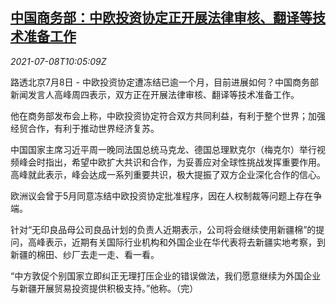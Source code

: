 <!--1625740262000-->
[中国商务部：中欧投资协定正开展法律审核、翻译等技术准备工作](https://cn.reuters.com/article/china-moc-eu-cai-0708-idCNKCS2EE0ZG)
------

<div><i>2021-07-08T10:05:09Z</i></div><p>路透北京7月8日 - 中欧投资协定遭冻结已逾一个月，目前进展如何？中国商务部新闻发言人高峰周四表示，双方正在开展法律审核、翻译等技术准备工作。</p><p>他在商务部发布会上称，中欧投资协定符合双方共同利益，有利于整个世界；加强经贸合作，有利于推动世界经济复苏。</p><p>中国国家主席习近平周一晚同法国总统马克龙、德国总理默克尔（梅克尔）举行视频峰会时指出，希望中欧扩大共识和合作，为妥善应对全球性挑战发挥重要作用。高峰就此表示，峰会达成一系列重要共识，极大提振了双方企业深化合作的信心。</p><p>欧洲议会曾于5月同意冻结中欧投资协定批准程序，因在人权制裁等问题上存在争端。</p><p>针对“无印良品母公司良品计划的负责人近期表示，公司将会继续使用新疆棉”的提问，高峰表示，近期有关国际行业机构和外国企业在华代表将去新疆实地考察，到新疆的棉田、纱厂去走一走、看一看。</p><p>“中方敦促个别国家立即纠正无理打压企业的错误做法，我们愿意继续为外国企业与新疆开展贸易投资提供积极支持。”他称。（完）</p>

